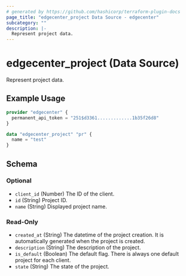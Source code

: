 ```yaml
---
# generated by https://github.com/hashicorp/terraform-plugin-docs
page_title: "edgecenter_project Data Source - edgecenter"
subcategory: ""
description: |-
  Represent project data.
---
```


# edgecenter_project (Data Source)

Represent project data.

## Example Usage

```terraform
provider "edgecenter" {
  permanent_api_token = "251$d3361.............1b35f26d8"
}

data "edgecenter_project" "pr" {
  name = "test"
}
```

<!-- schema generated by tfplugindocs -->
## Schema

### Optional

- `client_id` (Number) The ID of the client.
- `id` (String) Project ID.
- `name` (String) Displayed project name.

### Read-Only

- `created_at` (String) The datetime of the project creation. It is automatically generated when the project is created.
- `description` (String) The description of the project.
- `is_default` (Boolean) The default flag. There is always one default project for each client.
- `state` (String) The state of the project.
